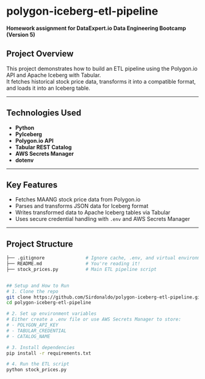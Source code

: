 # polygon-iceberg-etl-pipeline

**Homework assignment for DataExpert.io Data Engineering Bootcamp (Version 5)**

## Project Overview

This project demonstrates how to build an ETL pipeline using the Polygon.io API and Apache Iceberg with Tabular.  
It fetches historical stock price data, transforms it into a compatible format, and loads it into an Iceberg table.

---

## Technologies Used

- **Python**
- **PyIceberg**
- **Polygon.io API**
- **Tabular REST Catalog**
- **AWS Secrets Manager**
- **dotenv**

---

## Key Features

- Fetches MAANG stock price data from Polygon.io
- Parses and transforms JSON data for Iceberg format
- Writes transformed data to Apache Iceberg tables via Tabular
- Uses secure credential handling with `.env` and AWS Secrets Manager

---

## Project Structure

```bash
├── .gitignore               # Ignore cache, .env, and virtual environment files
├── README.md                # You're reading it!
├── stock_prices.py          # Main ETL pipeline script


## Setup and How to Run
# 1. Clone the repo
git clone https://github.com/Sirdonaldo/polygon-iceberg-etl-pipeline.git
cd polygon-iceberg-etl-pipeline

# 2. Set up environment variables
# Either create a .env file or use AWS Secrets Manager to store:
# - POLYGON_API_KEY
# - TABULAR_CREDENTIAL
# - CATALOG_NAME

# 3. Install dependencies
pip install -r requirements.txt

# 4. Run the ETL script
python stock_prices.py

